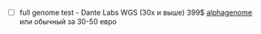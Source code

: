 - [ ] full genome test - Dante Labs WGS (30x и выше) 399$ [alphagenome](https://github.com/google-deepmind/alphagenome)  или обычный за 30-50 евро